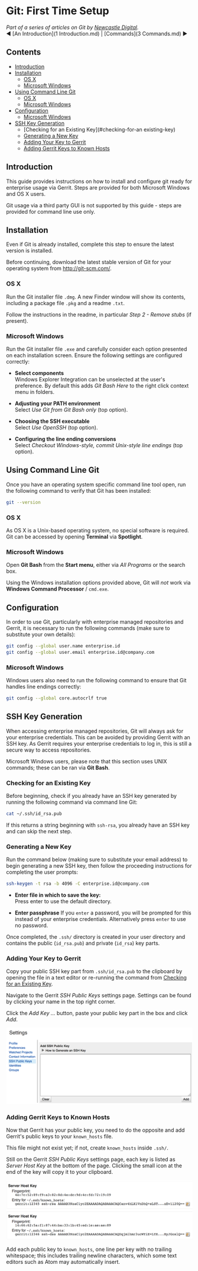 # Git: First Time Setup

*Part of a series of articles on Git by [Newcastle Digital](https://github.com/newcastle-digital).*  
:arrow_backward: [An Introduction](1 Introduction.md) | [Commands](3 Commands.md) :arrow_forward:

## Contents

- [Introduction](#introduction)
- [Installation](#installing-git)
  - [OS X](#os-x)
  - [Microsoft Windows](#microsoft-windows)
- [Using Command Line Git](#using-git)
  - [OS X](#os-x-1)
  - [Microsoft Windows](#microsoft-windows-1)
- [Configuration](#configuration)
  - [Microsoft Windows](#microsoft-windows-2)
- [SSH Key Generation](#ssh-key-generation)
  - [Checking for an Existing Key](#checking-for-an existing-key)
  - [Generating a New Key](#generating-a-new-key)
  - [Adding Your Key to Gerrit](#adding-your-key-to-gerrit)
  - [Adding Gerrit Keys to Known Hosts](#adding-gerrit-keys-to-known-hosts)

## Introduction

This guide provides instructions on how to install and configure git ready for enterprise usage via
Gerrit. Steps are provided for both Microsoft Windows and OS X users.

Git usage via a third party GUI is not supported by this guide - steps are provided for command line
use only.

## Installation

Even if Git is already installed, complete this step to ensure the latest version is installed.

Before continuing, download the latest stable version of Git for your operating system from
http://git-scm.com/.

### OS X

Run the Git installer file `.dmg`. A new Finder window will show its contents, including a package
file `.pkg` and a readme `.txt`.

Follow the instructions in the readme, in particular *Step 2 - Remove stubs* (if present).

### Microsoft Windows

Run the Git installer file `.exe` and carefully consider each option presented on each installation
screen. Ensure the following settings are configured correctly:

- **Select components**  
  Windows Explorer Integration can be unselected at the user's preference. By default this adds
  *Git Bash Here* to the right click context menu in folders.

- **Adjusting your PATH environment**  
  Select *Use Git from Git Bash only* (top option).

- **Choosing the SSH executable**  
  Select *Use OpenSSH* (top option).

- **Configuring the line ending conversions**  
  Select *Checkout Windows-style, commit Unix-style line endings* (top option).

## Using Command Line Git

Once you have an operating system specific command line tool open, run the following command to
verify that Git has been installed:

```bash
git --version
```

### OS X

As OS X is a Unix-based operating system, no special software is required. Git can be accessed by
opening **Terminal** via **Spotlight**.

### Microsoft Windows

Open **Git Bash** from the **Start menu**, either via *All Programs* or the search box.

Using the Windows installation options provided above, Git will *not* work via
**Windows Command Processor** / `cmd.exe`.

## Configuration

In order to use Git, particularly with enterprise managed repositories and Gerrit, it is necessary
to run the following commands (make sure to substitute your own details):

```bash
git config --global user.name enterprise.id
git config --global user.email enterprise.id@company.com
```

### Microsoft Windows

Windows users also need to run the following command to ensure that Git handles line endings
correctly:

```bash
git config --global core.autocrlf true
```

## SSH Key Generation

When accessing enterprise managed repositories, Git will always ask for your enterprise credentials.
This can be avoided by providing Gerrit with an SSH key. As Gerrit requires your enterprise
credentials to log in, this is still a secure way to access repositories.

Microsoft Windows users, please note that this section uses UNIX commands; these can be ran via
**Git Bash**.

### Checking for an Existing Key

Before beginning, check if you already have an SSH key generated by running the following command
via command line Git:

```bash
cat ~/.ssh/id_rsa.pub
```

If this returns a string beginning with `ssh-rsa`, you already have an SSH key and can skip the next
step.

### Generating a New Key

Run the command below (making sure to substitute your email address) to begin generating a new SSH
key, then follow the proceeding instructions for completing the user prompts:

```bash
ssh-keygen -t rsa -b 4096 -C enterprise.id@company.com
```

- **Enter file in which to save the key:**  
  Press enter to use the default directory.

- **Enter passphrase**
  If you `enter` a password, you will be prompted for this instead of your enterprise credentials.
  Alternatively press `enter` to use no password.

Once completed, the `.ssh/` directory is created in your user directory and contains the public
(`id_rsa.pub`) and private (`id_rsa`) key parts.

### Adding Your Key to Gerrit

Copy your public SSH key part from `.ssh/id_rsa.pub` to the clipboard by opening the file in a text
editor or re-running the command from [Checking for an Existing Key](#checking-for-an-existing-key).

Navigate to the Gerrit *SSH Public Keys* settings page. Settings can be found by clicking your name
in the top right corner.

Click the *Add Key ...* button, paste your public key part in the box and click *Add*.

![](Images/first-time-setup-ssh-add.png?raw=true)

### Adding Gerrit Keys to Known Hosts

Now that Gerrit has your public key, you need to do the opposite and add Gerrit's public keys to
your `known_hosts` file.

This file might not exist yet; if not, create `known_hosts` inside `.ssh/`.

Still on the Gerrit *SSH Public Keys* settings page, each key is listed as *Server Host Key* at the
bottom of the page. Clicking the small icon at the end of the key will copy it to your clipboard.

![](Images/first-time-setup-ssh-keys.png?raw=true)

Add each public key to `known_hosts`, one line per key with no trailing whitespace; this includes
trailing newline characters, which some text editors such as Atom may automatically insert.
